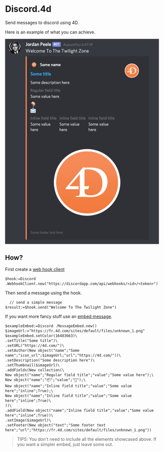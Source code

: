 ﻿# Discord.4d

Send messages to discord using 4D.

Here is an example of what you can achieve.

![Result](Documentation/Assets/Messages.png)

## How?

First create a [web hook client](Documentation/Classes/WebhookClient.md)

```4d
$hook:=Discord .WebhookClient.new("https://discordapp.com/api/webhooks/<id>/<token>")
```

Then send a message using the hook.

```4d
  // send a simple message
$result:=$hook.send("Welcome To The Twilight Zone")
```

If you want more fancy stuff use an [embed message](Documentation/Classes/MessageEmbed.md).

```4d
$exampleEmbed:=Discord .MessageEmbed.new()
$imageUrl:="https://fr.4d.com/sites/default/files/unknown_1.png"
$exampleEmbed.setColor(16483663)\
.setTitle("Some title")\
.setURL("https://4d.com/")\
.setAuthor(New object("name";"Some name";"icon_url";$imageUrl;"url";"https://4d.com/"))\
.setDescription("Some description here")\
.setThumbnail($imageUrl)\
.addFields(New collection(\
New object("name";"Regular field title";"value";"Some value here");\
New object("name";"📦";"value";"📩");\
New object("name";"Inline field title";"value";"Some value here";"inline";True);\
New object("name";"Inline field title";"value";"Some value here";"inline";True)\
))\
.addField(New object("name";"Inline field title";"value";"Some value here";"inline";True))\
.setImage($imageUrl)\
.setFooter(New object("text";"Some footer text here";"url";"https://fr.4d.com/sites/default/files/unknown_1.png"))
```

> TIPS: You don't need to include all the elements showcased above. If you want a simpler embed, just leave some out.
